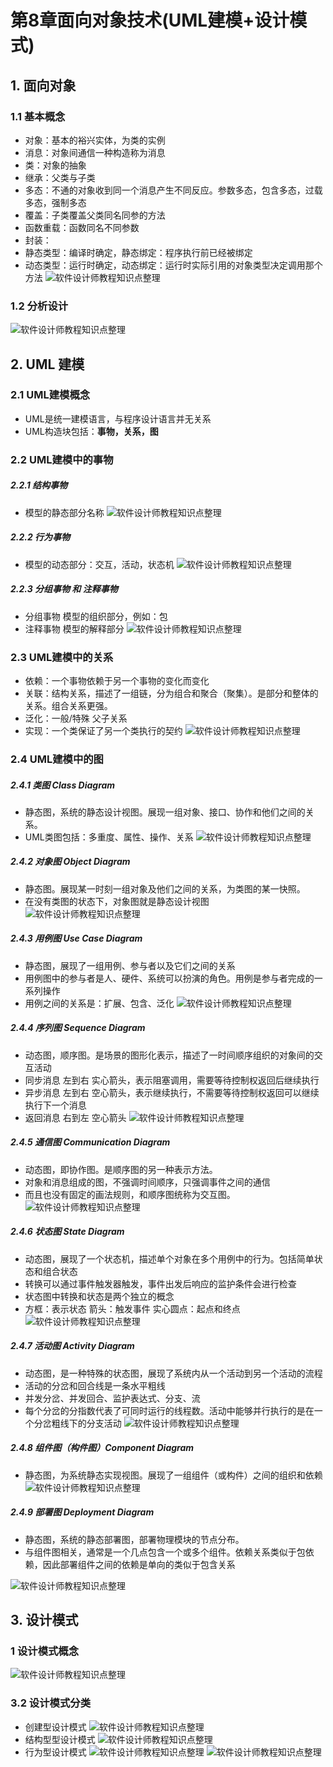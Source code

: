 # 第8章面向对象技术(UML建模+设计模式)
## 1. 面向对象
### 1.1 基本概念
- 对象：基本的裕兴实体，为类的实例
- 消息：对象间通信一种构造称为消息
- 类：对象的抽象
- 继承：父类与子类
- 多态：不通的对象收到同一个消息产生不同反应。参数多态，包含多态，过载多态，强制多态
- 覆盖：子类覆盖父类同名同参的方法
- 函数重载：函数同名不同参数
- 封装：
- 静态类型：编译时确定，静态绑定：程序执行前已经被绑定
- 动态类型：运行时确定，动态绑定：运行时实际引用的对象类型决定调用那个方法
![软件设计师教程知识点整理](./images/d8-6.png)

### 1.2 分析设计 
![软件设计师教程知识点整理](./images/d8-6-2.png)


## 2. UML 建模
### 2.1 UML建模概念
- UML是统一建模语言，与程序设计语言并无关系
- UML构造块包括：**事物，关系，图**

### 2.2 UML建模中的事物
##### 2.2.1 结构事物
- 模型的静态部分名称
![软件设计师教程知识点整理](./images/d8-9.png)


##### 2.2.2 行为事物
- 模型的动态部分：交互，活动，状态机
![软件设计师教程知识点整理](./images/d8-8.png)
 
##### 2.2.3 分组事物 和 注释事物
- 分组事物 模型的组织部分，例如：包
- 注释事物 模型的解释部分
![软件设计师教程知识点整理](./images/d8-7.png)


### 2.3 UML建模中的关系
- 依赖：一个事物依赖于另一个事物的变化而变化
- 关联：结构关系，描述了一组链，分为组合和聚合（聚集）。是部分和整体的关系。组合关系更强。
- 泛化：一般/特殊 父子关系
- 实现：一个类保证了另一个类执行的契约
![软件设计师教程知识点整理](./images/d8-10.png)

### 2.4 UML建模中的图
##### 2.4.1 类图 Class Diagram
- 静态图，系统的静态设计视图。展现一组对象、接口、协作和他们之间的关系。
- UML类图包括：多重度、属性、操作、关系
![软件设计师教程知识点整理](./images/d8-11.png)

##### 2.4.2 对象图 Object Diagram
- 静态图。展现某一时刻一组对象及他们之间的关系，为类图的某一快照。
- 在没有类图的状态下，对象图就是静态设计视图
![软件设计师教程知识点整理](./images/d8-12.png)

##### 2.4.3 用例图 Use Case Diagram
- 静态图，展现了一组用例、参与者以及它们之间的关系
- 用例图中的参与者是人、硬件、系统可以扮演的角色。用例是参与者完成的一系列操作
- 用例之间的关系是：扩展、包含、泛化
![软件设计师教程知识点整理](./images/d8-13.png)


##### 2.4.4 序列图 Sequence Diagram
- 动态图，顺序图。是场景的图形化表示，描述了一时间顺序组织的对象间的交互活动
- 同步消息 左到右 实心箭头，表示阻塞调用，需要等待控制权返回后继续执行
- 异步消息 左到右 空心箭头，表示继续执行，不需要等待控制权返回可以继续执行下一个消息
- 返回消息 右到左 空心箭头
![软件设计师教程知识点整理](./images/d8-14.png)


##### 2.4.5 通信图 Communication Diagram
- 动态图，即协作图。是顺序图的另一种表示方法。
- 对象和消息组成的图，不强调时间顺序，只强调事件之间的通信
- 而且也没有固定的画法规则，和顺序图统称为交互图。
![软件设计师教程知识点整理](./images/d8-15.png)

##### 2.4.6 状态图 State Diagram
- 动态图，展现了一个状态机，描述单个对象在多个用例中的行为。包括简单状态和组合状态
- 转换可以通过事件触发器触发，事件出发后响应的监护条件会进行检查
- 状态图中转换和状态是两个独立的概念
- 方框：表示状态 箭头：触发事件 实心圆点：起点和终点
![软件设计师教程知识点整理](./images/d8-16.png)

##### 2.4.7 活动图 Activity Diagram
- 动态图，是一种特殊的状态图，展现了系统内从一个活动到另一个活动的流程
- 活动的分岔和回合线是一条水平粗线
- 并发分岔、并发回合、监护表达式、分支、流
- 每个分岔的分指数代表了可同时运行的线程数。活动中能够并行执行的是在一个分岔粗线下的分支活动
![软件设计师教程知识点整理](./images/d8-17.png)

##### 2.4.8 组件图（构件图）Component Diagram
- 静态图，为系统静态实现视图。展现了一组组件（或构件）之间的组织和依赖
![软件设计师教程知识点整理](./images/d8-18.png)

##### 2.4.9 部署图 Deployment Diagram
- 静态图，系统的静态部署图，部署物理模块的节点分布。
- 与组件图相关，通常是一个几点包含一个或多个组件。依赖关系类似于包依赖，因此部署组件之间的依赖是单向的类似于包含关系

![软件设计师教程知识点整理](./images/d8-19.png)

## 3. 设计模式

### 1 设计模式概念
![软件设计师教程知识点整理](./images/d8-5.png)

### 3.2 设计模式分类
- 创建型设计模式
![软件设计师教程知识点整理](./images/d8-4.png)
- 结构型型设计模式
![软件设计师教程知识点整理](./images/d8-3.png)
- 行为型设计模式
![软件设计师教程知识点整理](./images/d8-2.png)
![软件设计师教程知识点整理](./images/d8-1.png)
